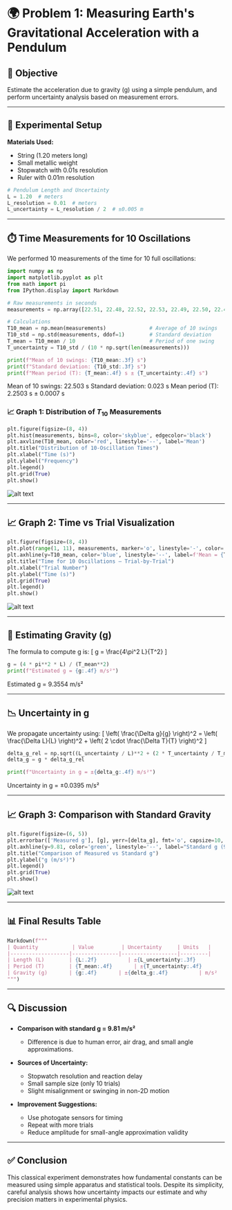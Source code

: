 # 🌍 Problem 1: Measuring Earth's Gravitational Acceleration with a Pendulum

## 📌 Objective
Estimate the acceleration due to gravity (g) using a simple pendulum, and perform uncertainty analysis based on measurement errors.

---

## 🧪 Experimental Setup

**Materials Used:**
- String (1.20 meters long)
- Small metallic weight
- Stopwatch with 0.01s resolution
- Ruler with 0.01m resolution

```python
# Pendulum Length and Uncertainty
L = 1.20  # meters
L_resolution = 0.01  # meters
L_uncertainty = L_resolution / 2  # ±0.005 m
```

---

## ⏱️ Time Measurements for 10 Oscillations

We performed 10 measurements of the time for 10 full oscillations:

```python
import numpy as np
import matplotlib.pyplot as plt
from math import pi
from IPython.display import Markdown

# Raw measurements in seconds
measurements = np.array([22.51, 22.48, 22.52, 22.53, 22.49, 22.50, 22.47, 22.54, 22.48, 22.51])

# Calculations
T10_mean = np.mean(measurements)              # Average of 10 swings
T10_std = np.std(measurements, ddof=1)        # Standard deviation
T_mean = T10_mean / 10                        # Period of one swing
T_uncertainty = T10_std / (10 * np.sqrt(len(measurements)))

print(f"Mean of 10 swings: {T10_mean:.3f} s")
print(f"Standard deviation: {T10_std:.3f} s")
print(f"Mean period (T): {T_mean:.4f} s ± {T_uncertainty:.4f} s")
```

Mean of 10 swings: 22.503 s
Standard deviation: 0.023 s
Mean period (T): 2.2503 s ± 0.0007 s

### 📈 Graph 1: Distribution of $T_{10}$ Measurements

```python
plt.figure(figsize=(8, 4))
plt.hist(measurements, bins=8, color='skyblue', edgecolor='black')
plt.axvline(T10_mean, color='red', linestyle='--', label='Mean')
plt.title("Distribution of 10-Oscillation Times")
plt.xlabel("Time (s)")
plt.ylabel("Frequency")
plt.legend()
plt.grid(True)
plt.show()
```
![alt text](image-1.png)

---

## 📈 Graph 2: Time vs Trial Visualization

```python
plt.figure(figsize=(8, 4))
plt.plot(range(1, 11), measurements, marker='o', linestyle='-', color='orange')
plt.axhline(y=T10_mean, color='blue', linestyle='--', label=f'Mean = {T10_mean:.2f} s')
plt.title("Time for 10 Oscillations – Trial-by-Trial")
plt.xlabel("Trial Number")
plt.ylabel("Time (s)")
plt.grid(True)
plt.legend()
plt.show()
```
![alt text](image-2.png)

---

## 🧮 Estimating Gravity (g)

The formula to compute g is:
\[ g = \frac{4\pi^2 L}{T^2} \]

```python
g = (4 * pi**2 * L) / (T_mean**2)
print(f"Estimated g = {g:.4f} m/s²")
```

Estimated g = 9.3554 m/s²

---

## 📉 Uncertainty in g

We propagate uncertainty using:
\[
\left( \frac{\Delta g}{g} \right)^2 = \left( \frac{\Delta L}{L} \right)^2 + \left( 2 \cdot \frac{\Delta T}{T} \right)^2
\]

```python
delta_g_rel = np.sqrt((L_uncertainty / L)**2 + (2 * T_uncertainty / T_mean)**2)
delta_g = g * delta_g_rel

print(f"Uncertainty in g = ±{delta_g:.4f} m/s²")
```
Uncertainty in g = ±0.0395 m/s²

---

## 📈 Graph 3: Comparison with Standard Gravity

```python
plt.figure(figsize=(6, 5))
plt.errorbar(['Measured g'], [g], yerr=[delta_g], fmt='o', capsize=10, label="Measured")
plt.axhline(y=9.81, color='green', linestyle='--', label="Standard g (9.81 m/s²)")
plt.title("Comparison of Measured vs Standard g")
plt.ylabel("g (m/s²)")
plt.legend()
plt.grid(True)
plt.show()
```

![alt text](image-3.png)

---

## 📊 Final Results Table

```python
Markdown(f"""
| Quantity           | Value         | Uncertainty     | Units   |
|-------------------|---------------|------------------|---------|
| Length (L)        | {L:.2f}          | ±{L_uncertainty:.3f}           | m       |
| Period (T)        | {T_mean:.4f}       | ±{T_uncertainty:.4f}          | s       |
| Gravity (g)       | {g:.4f}       | ±{delta_g:.4f}          | m/s²    |
""")
```

---

## 🔍 Discussion

- **Comparison with standard g = 9.81 m/s²**
    - Difference is due to human error, air drag, and small angle approximations.

- **Sources of Uncertainty:**
    - Stopwatch resolution and reaction delay
    - Small sample size (only 10 trials)
    - Slight misalignment or swinging in non-2D motion

- **Improvement Suggestions:**
    - Use photogate sensors for timing
    - Repeat with more trials
    - Reduce amplitude for small-angle approximation validity

---

## ✅ Conclusion

This classical experiment demonstrates how fundamental constants can be measured using simple apparatus and statistical tools. Despite its simplicity, careful analysis shows how uncertainty impacts our estimate and why precision matters in experimental physics.